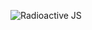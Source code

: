 ![Radioactive JS](https://dl.dropboxusercontent.com/u/497895/radioactivejs.org/radioactive-js-logo.png "Radioactive JS")
